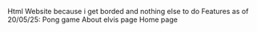 Html Website because i get borded and nothing else to do
Features as of 20/05/25:
    Pong game
    About elvis page
    Home page
